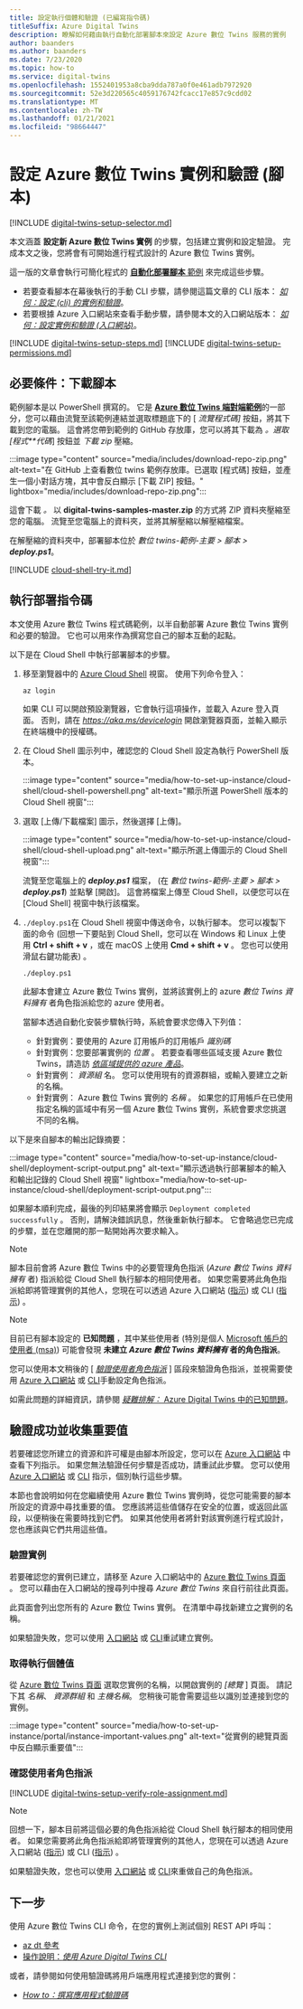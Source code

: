 ```yaml
---
title: 設定執行個體和驗證 (已編寫指令碼)
titleSuffix: Azure Digital Twins
description: 瞭解如何藉由執行自動化部署腳本來設定 Azure 數位 Twins 服務的實例
author: baanders
ms.author: baanders
ms.date: 7/23/2020
ms.topic: how-to
ms.service: digital-twins
ms.openlocfilehash: 1552401953a8cba9dda787a0f0e461adb7972920
ms.sourcegitcommit: 52e3d220565c4059176742fcacc17e857c9cdd02
ms.translationtype: MT
ms.contentlocale: zh-TW
ms.lasthandoff: 01/21/2021
ms.locfileid: "98664447"
---
```

# <a name="set-up-an-azure-digital-twins-instance-and-authentication-scripted"></a>設定 Azure 數位 Twins 實例和驗證 (腳本) 

[!INCLUDE [digital-twins-setup-selector.md](../../includes/digital-twins-setup-selector.md)]

本文涵蓋 **設定新 Azure 數位 Twins 實例** 的步驟，包括建立實例和設定驗證。 完成本文之後，您將會有可開始進行程式設計的 Azure 數位 Twins 實例。

這一版的文章會執行可簡化程式的 [**自動化部署腳本** 範例](/samples/azure-samples/digital-twins-samples/digital-twins-samples/) 來完成這些步驟。 
* 若要查看腳本在幕後執行的手動 CLI 步驟，請參閱這篇文章的 CLI 版本： [*如何：設定 (cli) 的實例和驗證*](how-to-set-up-instance-cli.md)。
* 若要根據 Azure 入口網站來查看手動步驟，請參閱本文的入口網站版本： [*如何：設定實例和驗證 (入口網站)*](how-to-set-up-instance-portal.md)。

[!INCLUDE [digital-twins-setup-steps.md](../../includes/digital-twins-setup-steps.md)]
[!INCLUDE [digital-twins-setup-permissions.md](../../includes/digital-twins-setup-permissions.md)]

## <a name="prerequisites-download-the-script"></a>必要條件：下載腳本

範例腳本是以 PowerShell 撰寫的。 它是 [**Azure 數位 Twins 端對端範例**](/samples/azure-samples/digital-twins-samples/digital-twins-samples/)的一部分，您可以藉由流覽至該範例連結並選取標題底下的 [ *流覽程式碼]* 按鈕，將其下載到您的電腦。 這會將您帶到範例的 GitHub 存放庫，您可以將其下載為 *。選取 [程式**代碼*] 按鈕並 *下載 zip* 壓縮。

:::image type="content" source="media/includes/download-repo-zip.png" alt-text="在 GitHub 上查看數位 twins 範例存放庫。已選取 [程式碼] 按鈕，並產生一個小對話方塊，其中會反白顯示 [下載 ZIP] 按鈕。" lightbox="media/includes/download-repo-zip.png":::

這會下載 *。* 以 **digital-twins-samples-master.zip** 的方式將 ZIP 資料夾壓縮至您的電腦。 流覽至您電腦上的資料夾，並將其解壓縮以解壓縮檔案。

在解壓縮的資料夾中，部署腳本位於 _數位 twins-範例-主要 > 腳本 > **deploy.ps1**_。

[!INCLUDE [cloud-shell-try-it.md](../../includes/cloud-shell-try-it.md)]

## <a name="run-the-deployment-script"></a>執行部署指令碼

本文使用 Azure 數位 Twins 程式碼範例，以半自動部署 Azure 數位 Twins 實例和必要的驗證。 它也可以用來作為撰寫您自己的腳本互動的起點。

以下是在 Cloud Shell 中執行部署腳本的步驟。
1. 移至瀏覽器中的 [Azure Cloud Shell](https://shell.azure.com/) 視窗。 使用下列命令登入：
    ```azurecli-interactive
    az login
    ```
    如果 CLI 可以開啟預設瀏覽器，它會執行這項操作，並載入 Azure 登入頁面。 否則，請在 *https://aka.ms/devicelogin* 開啟瀏覽器頁面，並輸入顯示在終端機中的授權碼。
 
2. 在 Cloud Shell 圖示列中，確認您的 Cloud Shell 設定為執行 PowerShell 版本。

    :::image type="content" source="media/how-to-set-up-instance/cloud-shell/cloud-shell-powershell.png" alt-text="顯示所選 PowerShell 版本的 Cloud Shell 視窗":::

1. 選取 [上傳/下載檔案] 圖示，然後選擇 [上傳]。

    :::image type="content" source="media/how-to-set-up-instance/cloud-shell/cloud-shell-upload.png" alt-text="顯示所選上傳圖示的 Cloud Shell 視窗":::

    流覽至您電腦上的 _**deploy.ps1**_ 檔案， (在 _數位 twins-範例-主要 > 腳本 > **deploy.ps1**_) 並點擊 [開啟]。 這會將檔案上傳至 Cloud Shell，以便您可以在 [Cloud Shell] 視窗中執行該檔案。

4. `./deploy.ps1`在 Cloud Shell 視窗中傳送命令，以執行腳本。 您可以複製下面的命令 (回想一下要貼到 Cloud Shell，您可以在 Windows 和 Linux 上使用 **Ctrl + shift + v** ，或在 macOS 上使用 **Cmd + shift + v** 。 您也可以使用滑鼠右鍵功能表) 。

    ```azurecli-interactive
    ./deploy.ps1
    ```

    此腳本會建立 Azure 數位 Twins 實例，並將該實例上的 azure *數位 Twins 資料擁有* 者角色指派給您的 azure 使用者。

    當腳本透過自動化安裝步驟執行時，系統會要求您傳入下列值：
    * 針對實例：要使用的 Azure 訂用帳戶的訂用帳戶 *識別碼*
    * 針對實例：您要部署實例的 *位置* 。 若要查看哪些區域支援 Azure 數位 Twins，請造訪 [*依區域提供的 azure 產品*](https://azure.microsoft.com/global-infrastructure/services/?products=digital-twins)。
    * 針對實例： *資源組* 名。 您可以使用現有的資源群組，或輸入要建立之新的名稱。
    * 針對實例： Azure 數位 Twins 實例的 *名稱* 。 如果您的訂用帳戶在已使用指定名稱的區域中有另一個 Azure 數位 Twins 實例，系統會要求您挑選不同的名稱。

以下是來自腳本的輸出記錄摘要：

:::image type="content" source="media/how-to-set-up-instance/cloud-shell/deployment-script-output.png" alt-text="顯示透過執行部署腳本的輸入和輸出記錄的 Cloud Shell 視窗" lightbox="media/how-to-set-up-instance/cloud-shell/deployment-script-output.png":::

如果腳本順利完成，最後的列印結果將會顯示 `Deployment completed successfully` 。 否則，請解決錯誤訊息，然後重新執行腳本。 它會略過您已完成的步驟，並在您離開的那一點開始再次要求輸入。

> [!NOTE]
> 腳本目前會將 Azure 數位 Twins 中的必要管理角色指派 (*Azure 數位 Twins 資料擁有* 者) 指派給從 Cloud Shell 執行腳本的相同使用者。 如果您需要將此角色指派給即將管理實例的其他人，您現在可以透過 Azure 入口網站 ([指示](how-to-set-up-instance-portal.md#set-up-user-access-permissions)) 或 CLI ([指示](how-to-set-up-instance-cli.md#set-up-user-access-permissions)) 。

>[!NOTE]
>目前已有腳本設定的 **已知問題** ，其中某些使用者 (特別是個人 [Microsoft 帳戶的使用者 (msa)](https://account.microsoft.com/account)) 可能會發現 **未建立 _Azure 數位 Twins 資料擁有_ 者的角色指派**。
>
>您可以使用本文稍後的 [ [*驗證使用者角色指派*](#verify-user-role-assignment) ] 區段來驗證角色指派，並視需要使用 [Azure 入口網站](how-to-set-up-instance-portal.md#set-up-user-access-permissions) 或 [CLI](how-to-set-up-instance-cli.md#set-up-user-access-permissions)手動設定角色指派。
>
>如需此問題的詳細資訊，請參閱 [*疑難排解：* Azure Digital Twins 中的已知問題](troubleshoot-known-issues.md#missing-role-assignment-after-scripted-setup)。

## <a name="verify-success-and-collect-important-values"></a>驗證成功並收集重要值

若要確認您所建立的資源和許可權是由腳本所設定，您可以在 [Azure 入口網站](https://portal.azure.com) 中查看下列指示。 如果您無法驗證任何步驟是否成功，請重試此步驟。 您可以使用 [Azure 入口網站](how-to-set-up-instance-portal.md) 或 [CLI](how-to-set-up-instance-cli.md) 指示，個別執行這些步驟。

本節也會說明如何在您繼續使用 Azure 數位 Twins 實例時，從您可能需要的腳本所設定的資源中尋找重要的值。 您應該將這些值儲存在安全的位置，或返回此區段，以便稍後在需要時找到它們。 如果其他使用者將針對該實例進行程式設計，您也應該與它們共用這些值。

### <a name="verify-instance"></a>驗證實例

若要確認您的實例已建立，請移至 Azure 入口網站中的 [Azure 數位 Twins 頁面](https://ms.portal.azure.com/#blade/HubsExtension/BrowseResource/resourceType/Microsoft.DigitalTwins%2FdigitalTwinsInstances) 。 您可以藉由在入口網站的搜尋列中搜尋 *Azure 數位 Twins* 來自行前往此頁面。

此頁面會列出您所有的 Azure 數位 Twins 實例。 在清單中尋找新建立之實例的名稱。

如果驗證失敗，您可以使用 [入口網站](how-to-set-up-instance-portal.md#create-the-azure-digital-twins-instance) 或 [CLI](how-to-set-up-instance-cli.md#create-the-azure-digital-twins-instance)重試建立實例。

### <a name="collect-instance-values"></a>取得執行個體值

從 [Azure 數位 Twins 頁面](https://ms.portal.azure.com/#blade/HubsExtension/BrowseResource/resourceType/Microsoft.DigitalTwins%2FdigitalTwinsInstances) 選取您實例的名稱，以開啟實例的 *[總覽* ] 頁面。 請記下其 *名稱*、 *資源群組* 和 *主機名稱*。 您稍後可能會需要這些以識別並連接到您的實例。

:::image type="content" source="media/how-to-set-up-instance/portal/instance-important-values.png" alt-text="從實例的總覽頁面中反白顯示重要值":::

### <a name="verify-user-role-assignment"></a>確認使用者角色指派

[!INCLUDE [digital-twins-setup-verify-role-assignment.md](../../includes/digital-twins-setup-verify-role-assignment.md)]

> [!NOTE]
> 回想一下，腳本目前將這個必要的角色指派給從 Cloud Shell 執行腳本的相同使用者。 如果您需要將此角色指派給即將管理實例的其他人，您現在可以透過 Azure 入口網站 ([指示](how-to-set-up-instance-portal.md#set-up-user-access-permissions)) 或 CLI ([指示](how-to-set-up-instance-cli.md#set-up-user-access-permissions)) 。

如果驗證失敗，您也可以使用 [入口網站](how-to-set-up-instance-portal.md#set-up-user-access-permissions) 或 [CLI](how-to-set-up-instance-cli.md#set-up-user-access-permissions)來重做自己的角色指派。

## <a name="next-steps"></a>下一步

使用 Azure 數位 Twins CLI 命令，在您的實例上測試個別 REST API 呼叫： 
* [az dt 參考](/cli/azure/ext/azure-iot/dt?preserve-view=true&view=azure-cli-latest)
* [操作說明：*使用 Azure Digital Twins CLI*](how-to-use-cli.md)

或者，請參閱如何使用驗證碼將用戶端應用程式連接到您的實例：
* [*How to：撰寫應用程式驗證碼*](how-to-authenticate-client.md)
